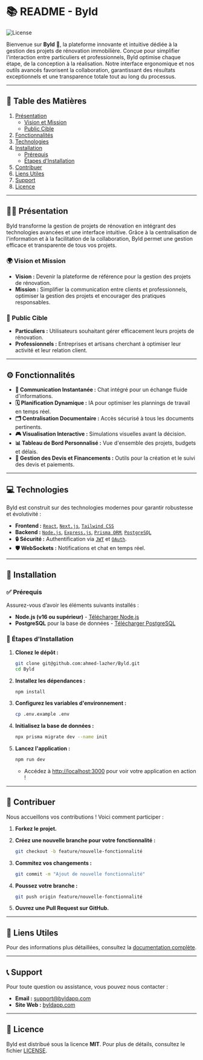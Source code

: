 # 📚 README - Byld

![License](https://img.shields.io/badge/license-MIT-blue)

Bienvenue sur **Byld** 🌟, la plateforme innovante et intuitive dédiée à la gestion des projets de rénovation immobilière. Conçue pour simplifier l'interaction entre particuliers et professionnels, Byld optimise chaque étape, de la conception à la réalisation. Notre interface ergonomique et nos outils avancés favorisent la collaboration, garantissant des résultats exceptionnels et une transparence totale tout au long du processus.

---

## 📑 Table des Matières

1. [Présentation](#-présentation)
   - [Vision et Mission](#-vision-et-mission)
   - [Public Cible](#-public-cible)
2. [Fonctionnalités](#-fonctionnalités)
3. [Technologies](#-technologies)
4. [Installation](#-installation)
   - [Prérequis](#-prérequis)
   - [Étapes d'Installation](#-étapes-dinstallation)
5. [Contribuer](#-contribuer)
6. [Liens Utiles](#-liens-utiles)
7. [Support](#-support)
8. [Licence](#-licence)

---

## 👷‍♂️ Présentation

Byld transforme la gestion de projets de rénovation en intégrant des technologies avancées et une interface intuitive. Grâce à la centralisation de l'information et à la facilitation de la collaboration, Byld permet une gestion efficace et transparente de tous vos projets.

### 🌍 Vision et Mission

- **Vision :** Devenir la plateforme de référence pour la gestion des projets de rénovation.
- **Mission :** Simplifier la communication entre clients et professionnels, optimiser la gestion des projets et encourager des pratiques responsables.

### 🎯 Public Cible

- **Particuliers :** Utilisateurs souhaitant gérer efficacement leurs projets de rénovation.
- **Professionnels :** Entreprises et artisans cherchant à optimiser leur activité et leur relation client.

---

## ⚙️ Fonctionnalités

- **💬 Communication Instantanée :** Chat intégré pour un échange fluide d'informations.
- **🗓️ Planification Dynamique :** IA pour optimiser les plannings de travail en temps réel.
- **🗂️ Centralisation Documentaire :** Accès sécurisé à tous les documents pertinents.
- **🎮 Visualisation Interactive :** Simulations visuelles avant la décision.
- **📊 Tableau de Bord Personnalisé :** Vue d'ensemble des projets, budgets et délais.
- **🧾 Gestion des Devis et Financements :** Outils pour la création et le suivi des devis et paiements.

---

## 💻 Technologies

Byld est construit sur des technologies modernes pour garantir robustesse et évolutivité :

- **Frontend :** [`React`](https://reactjs.org/), [`Next.js`](https://nextjs.org/), [`Tailwind CSS`](https://tailwindcss.com/)
- **Backend :** [`Node.js`](https://nodejs.org/), [`Express.js`](https://expressjs.com/), [`Prisma ORM`](https://www.prisma.io/), [`PostgreSQL`](https://www.postgresql.org/)
- **🔒 Sécurité :** Authentification via [`JWT`](https://jwt.io/) et [`OAuth`](https://oauth.net/).
- **🛡️ WebSockets :** Notifications et chat en temps réel.

---

## 🚀 Installation

### ✅ Prérequis

Assurez-vous d’avoir les éléments suivants installés :

- **Node.js (v16 ou supérieur)** - [Télécharger Node.js](https://nodejs.org/)
- **PostgreSQL** pour la base de données - [Télécharger PostgreSQL](https://www.postgresql.org/download/)

### 📅 Étapes d'Installation

1. **Clonez le dépôt :**
   ```bash
   git clone git@github.com:ahmed-lazher/Byld.git
   cd Byld
   ```

2. **Installez les dépendances :**
   ```bash
   npm install
   ```

3. **Configurez les variables d'environnement :**
   ```bash
   cp .env.example .env
   ```

4. **Initialisez la base de données :**
   ```bash
   npx prisma migrate dev --name init
   ```

5. **Lancez l'application :**
   ```bash
   npm run dev
   ```
   - Accédez à [http://localhost:3000](http://localhost:3000) pour voir votre application en action !

---

## 🤝 Contribuer

Nous accueillons vos contributions ! Voici comment participer :

1. **Forkez le projet.**
2. **Créez une nouvelle branche pour votre fonctionnalité :**
   ```bash
   git checkout -b feature/nouvelle-fonctionnalité
   ```

3. **Commitez vos changements :**
   ```bash
   git commit -m "Ajout de nouvelle fonctionnalité"
   ```

4. **Poussez votre branche :**
   ```bash
   git push origin feature/nouvelle-fonctionnalité
   ```

5. **Ouvrez une Pull Request sur GitHub.**

---

## 🔗 Liens Utiles

Pour des informations plus détaillées, consultez la [documentation complète](https://github.com/ahmed-lazher/Byld/blob/main/documentation/README.md).

---

## 📞 Support

Pour toute question ou assistance, vous pouvez nous contacter :

- **Email :** [support@byldapp.com](mailto:support@byldapp.com)
- **Site Web :** [byldapp.com](https://byldapp.com)

---

## 📜 Licence

Byld est distribué sous la licence **MIT**. Pour plus de détails, consultez le fichier [LICENSE](https://github.com/ahmed-lazher/Byld/blob/main/LICENSE).